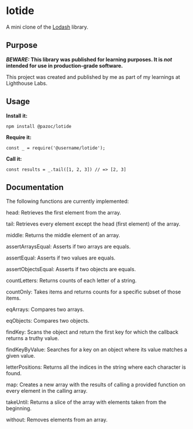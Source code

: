 # lotide

A mini clone of the [Lodash](https://lodash.com) library.

## Purpose

**_BEWARE:_ This library was published for learning purposes. It is _not_ intended for use in production-grade software.**

This project was created and published by me as part of my learnings at Lighthouse Labs. 

## Usage

**Install it:**

`npm install @pazoc/lotide`

**Require it:**

`const _ = require('@username/lotide');`

**Call it:**

`const results = _.tail([1, 2, 3]) // => [2, 3]`

## Documentation

The following functions are currently implemented:

  head: Retrieves the first element from the array.
  
  tail: Retrieves every element except the head (first element) of the array.
  
  middle: Returns the middle element of an array.
  
  assertArraysEqual: Asserts if two arrays are equals.
  
  assertEqual: Asserts if two values are equals.
  
  assertObjectsEqual: Asserts if two objects are equals.
  
  countLetters: Returns counts of each letter of a string.
  
  countOnly: Takes items and returns counts for a specific subset of those items.
  
  eqArrays: Compares two arrays.
  
  eqObjects: Compares two objects.
  
  findKey: Scans the object and return the first key for which the callback returns a truthy value.
  
  findKeyByValue: Searches for a key on an object where its value matches a given value.
  
  letterPositions: Returns all the indices in the string where each character is found.
  
  map: Creates a new array with the results of calling a provided function on every element in the calling array.
  
  takeUntil: Returns a slice of the array with elements taken from the beginning.
  
  without: Removes elements from an array.
